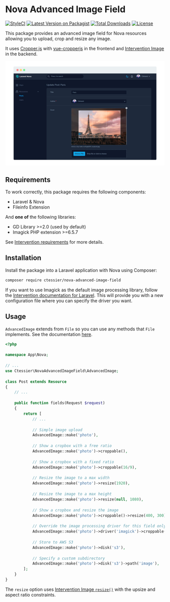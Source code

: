 # Nova Advanced Image Field

[![StyleCI](https://github.styleci.io/repos/156091175/shield?branch=1.x)](https://github.styleci.io/repos/156091175)
[![Latest Version on Packagist](https://img.shields.io/packagist/v/ctessier/nova-advanced-image-field.svg?style=flat-square)](https://packagist.org/packages/ctessier/nova-advanced-image-field)
[![Total Downloads](https://img.shields.io/packagist/dm/ctessier/nova-advanced-image-field.svg?style=flat-square)](https://packagist.org/packages/ctessier/nova-advanced-image-field)
[![License](https://img.shields.io/github/license/ctessier/nova-advanced-image-field?color=%23B2878B&style=flat-square)](https://packagist.org/packages/ctessier/nova-advanced-image-field)

This package provides an advanced image field for Nova resources allowing you to upload, crop and resize any image.

It uses [Cropper.js](https://fengyuanchen.github.io/cropperjs) with [vue-cropperjs](https://github.com/Agontuk/vue-cropperjs) in the frontend and [Intervention Image](http://image.intervention.io) in the backend.

![screenshot of the advanced image field](https://github.com/ctessier/nova-advanced-image-field/blob/1.0/screenshot.png?raw=true)

## Requirements

To work correctly, this package requires the following components:
- Laravel & Nova
- Fileinfo Extension

And **one of** the following libraries:
- GD Library >=2.0 (used by default)
- Imagick PHP extension >=6.5.7

See [Intervention requirements](http://image.intervention.io/getting_started/installation) for more details.

## Installation

Install the package into a Laravel application with Nova using Composer:

```bash
composer require ctessier/nova-advanced-image-field
```

If you want to use Imagick as the default image processing library, follow the [Intervention documentation for Laravel](http://image.intervention.io/getting_started/installation#laravel).
This will provide you with a new configuration file where you can specify the driver you want.

## Usage

`AdvancedImage` extends from `File` so you can use any methods that `File` implements. See the documentation [here](https://nova.laravel.com/docs/2.0/resources/fields.html#file-field).

```php
<?php

namespace App\Nova;

// ...
use Ctessier\NovaAdvancedImageField\AdvancedImage;

class Post extends Resource
{
    // ...

    public function fields(Request $request)
    {
        return [
            // ...

            // Simple image upload
            AdvancedImage::make('photo'),

            // Show a cropbox with a free ratio
            AdvancedImage::make('photo')->croppable(),

            // Show a cropbox with a fixed ratio
            AdvancedImage::make('photo')->croppable(16/9),

            // Resize the image to a max width
            AdvancedImage::make('photo')->resize(1920),

            // Resize the image to a max height
            AdvancedImage::make('photo')->resize(null, 1080),

            // Show a cropbox and resize the image
            AdvancedImage::make('photo')->croppable()->resize(400, 300),

            // Override the image processing driver for this field only
            AdvancedImage::make('photo')->driver('imagick')->croppable(),

            // Store to AWS S3
            AdvancedImage::make('photo')->disk('s3'),

            // Specify a custom subdirectory
            AdvancedImage::make('photo')->disk('s3')->path('image'),
        ];
    }
}
```

The `resize` option uses [Intervention Image `resize()`](http://image.intervention.io/api/resize) with the upsize and aspect ratio constraints.
